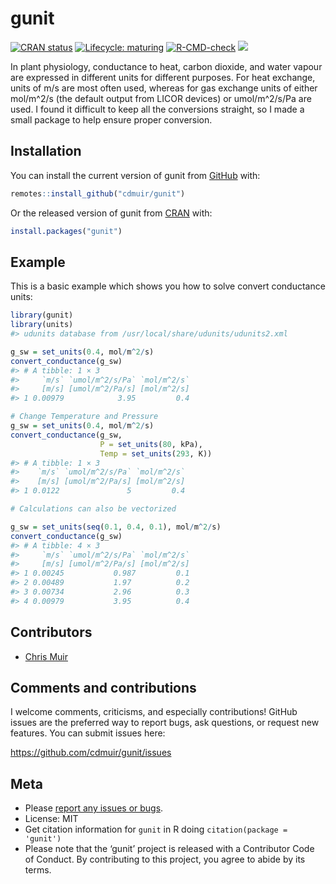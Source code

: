 
<!-- README.md is generated from README.Rmd. Please edit that file -->

# gunit

<!-- badges: start -->

[![CRAN
status](https://www.r-pkg.org/badges/version/gunit)](https://cran.r-project.org/package=gunit)
[![Lifecycle:
maturing](https://img.shields.io/badge/lifecycle-maturing-blue.svg)](https://www.tidyverse.org/lifecycle/#maturing)
[![R-CMD-check](https://github.com/cdmuir/gunit/actions/workflows/R-CMD-check.yaml/badge.svg)](https://github.com/cdmuir/gunit/actions/workflows/R-CMD-check.yaml)
[![](https://cranlogs.r-pkg.org/badges/gunit)](https://cran.r-project.org/package=gunit)
<!-- badges: end -->

In plant physiology, conductance to heat, carbon dioxide, and water
vapour are expressed in different units for different purposes. For heat
exchange, units of m/s are most often used, whereas for gas exchange
units of either mol/m^2/s (the default output from LICOR devices) or
umol/m^2/s/Pa are used. I found it difficult to keep all the conversions
straight, so I made a small package to help ensure proper conversion.

## Installation

You can install the current version of gunit from
[GitHub](https://github.com/cdmuir/gunit) with:

``` r
remotes::install_github("cdmuir/gunit")
```

Or the released version of gunit from [CRAN](https://CRAN.R-project.org)
with:

``` r
install.packages("gunit")
```

## Example

This is a basic example which shows you how to solve convert conductance
units:

``` r
library(gunit)
library(units)
#> udunits database from /usr/local/share/udunits/udunits2.xml

g_sw = set_units(0.4, mol/m^2/s)
convert_conductance(g_sw)
#> # A tibble: 1 × 3
#>     `m/s` `umol/m^2/s/Pa` `mol/m^2/s`
#>     [m/s] [umol/m^2/Pa/s] [mol/m^2/s]
#> 1 0.00979            3.95         0.4

# Change Temperature and Pressure
g_sw = set_units(0.4, mol/m^2/s)
convert_conductance(g_sw, 
                    P = set_units(80, kPa), 
                    Temp = set_units(293, K))
#> # A tibble: 1 × 3
#>    `m/s` `umol/m^2/s/Pa` `mol/m^2/s`
#>    [m/s] [umol/m^2/Pa/s] [mol/m^2/s]
#> 1 0.0122               5         0.4

# Calculations can also be vectorized

g_sw = set_units(seq(0.1, 0.4, 0.1), mol/m^2/s)
convert_conductance(g_sw)
#> # A tibble: 4 × 3
#>     `m/s` `umol/m^2/s/Pa` `mol/m^2/s`
#>     [m/s] [umol/m^2/Pa/s] [mol/m^2/s]
#> 1 0.00245           0.987         0.1
#> 2 0.00489           1.97          0.2
#> 3 0.00734           2.96          0.3
#> 4 0.00979           3.95          0.4
```

## Contributors

-   [Chris Muir](https://github.com/cdmuir)

## Comments and contributions

I welcome comments, criticisms, and especially contributions! GitHub
issues are the preferred way to report bugs, ask questions, or request
new features. You can submit issues here:

<https://github.com/cdmuir/gunit/issues>

## Meta

-   Please [report any issues or
    bugs](https://github.com/cdmuir/gunit/issues).
-   License: MIT
-   Get citation information for `gunit` in R doing
    `citation(package = 'gunit')`
-   Please note that the ‘gunit’ project is released with a Contributor
    Code of Conduct. By contributing to this project, you agree to abide
    by its terms.
